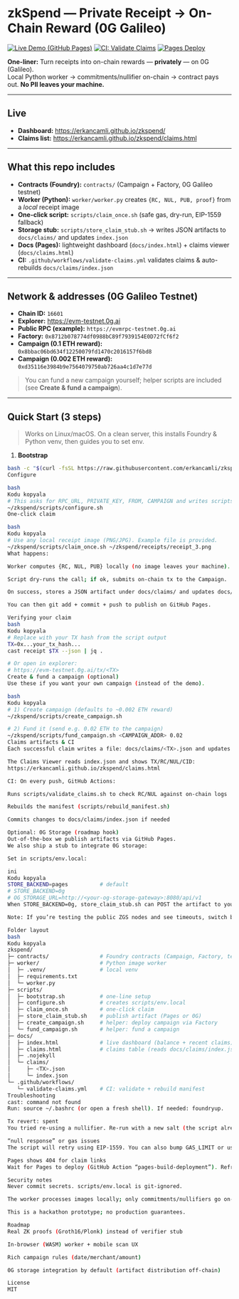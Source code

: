 # zkSpend — Private Receipt → On-Chain Reward (0G Galileo)

[![Live Demo (GitHub Pages)](https://img.shields.io/badge/demo-live-0G%20Galileo)](https://erkancamli.github.io/zkspend/)
[![CI: Validate Claims](https://github.com/erkancamli/zkspend/actions/workflows/validate-claims.yml/badge.svg)](https://github.com/erkancamli/zkspend/actions/workflows/validate-claims.yml)
[![Pages Deploy](https://github.com/erkancamli/zkspend/actions/workflows/pages/pages-build-deployment/badge.svg)](https://github.com/erkancamli/zkspend/actions)

**One-liner:** Turn receipts into on-chain rewards — **privately** — on 0G (Galileo).  
Local Python worker → commitments/nullifier on-chain → contract pays out. **No PII leaves your machine.**

---

## Live

- **Dashboard:** https://erkancamli.github.io/zkspend/
- **Claims list:** https://erkancamli.github.io/zkspend/claims.html

---

## What this repo includes

- **Contracts (Foundry):** `contracts/` (Campaign + Factory, 0G Galileo testnet)
- **Worker (Python):** `worker/worker.py` creates `{RC, NUL, PUB, proof}` from a *local* receipt image
- **One-click script:** `scripts/claim_once.sh` (safe gas, dry-run, EIP-1559 fallback)
- **Storage stub:** `scripts/store_claim_stub.sh` → writes JSON artifacts to `docs/claims/` and updates `index.json`
- **Docs (Pages):** lightweight dashboard (`docs/index.html`) + claims viewer (`docs/claims.html`)
- **CI:** `.github/workflows/validate-claims.yml` validates claims & auto-rebuilds `docs/claims/index.json`

---

## Network & addresses (0G Galileo Testnet)

- **Chain ID:** `16601`
- **Explorer:** https://evm-testnet.0g.ai
- **Public RPC (example):** `https://evmrpc-testnet.0g.ai`
- **Factory:** `0x8712b078774df0988bC89f7939154E0D72fCf6f2`
- **Campaign (0.1 ETH reward):** `0x8bbac06bd634f12250079fd1470c2016157f6bd8`
- **Campaign (0.002 ETH reward):** `0xd35116e3984b9e7564079750ab726aa4c1d7e77d`

> You can fund a new campaign yourself; helper scripts are included (see **Create & fund a campaign**).

---

## Quick Start (3 steps)

> Works on Linux/macOS. On a clean server, this installs Foundry & Python venv, then guides you to set env.

1) **Bootstrap**
```bash
bash -c "$(curl -fsSL https://raw.githubusercontent.com/erkancamli/zkspend/main/scripts/bootstrap.sh)"
Configure

bash
Kodu kopyala
# This asks for RPC_URL, PRIVATE_KEY, FROM, CAMPAIGN and writes scripts/env.local
~/zkspend/scripts/configure.sh
One-click claim

bash
Kodu kopyala
# Use any local receipt image (PNG/JPG). Example file is provided.
~/zkspend/scripts/claim_once.sh ~/zkspend/receipts/receipt_3.png
What happens:

Worker computes {RC, NUL, PUB} locally (no image leaves your machine).

Script dry-runs the call; if ok, submits on-chain tx to the Campaign.

On success, stores a JSON artifact under docs/claims/ and updates docs/claims/index.json.

You can then git add + commit + push to publish on GitHub Pages.

Verifying your claim
bash
Kodu kopyala
# Replace with your TX hash from the script output
TX=0x...your_tx_hash...
cast receipt $TX --json | jq .

# Or open in explorer:
# https://evm-testnet.0g.ai/tx/<TX>
Create & fund a campaign (optional)
Use these if you want your own campaign (instead of the demo).

bash
Kodu kopyala
# 1) Create campaign (defaults to ~0.002 ETH reward)
~/zkspend/scripts/create_campaign.sh

# 2) Fund it (send e.g. 0.02 ETH to the campaign)
~/zkspend/scripts/fund_campaign.sh <CAMPAIGN_ADDR> 0.02
Claims artifacts & CI
Each successful claim writes a file: docs/claims/<TX>.json and updates docs/claims/index.json.

The Claims Viewer reads index.json and shows TX/RC/NUL/CID:
https://erkancamli.github.io/zkspend/claims.html

CI: On every push, GitHub Actions:

Runs scripts/validate_claims.sh to check RC/NUL against on-chain logs

Rebuilds the manifest (scripts/rebuild_manifest.sh)

Commits changes to docs/claims/index.json if needed

Optional: 0G Storage (roadmap hook)
Out-of-the-box we publish artifacts via GitHub Pages.
We also ship a stub to integrate 0G storage:

Set in scripts/env.local:

ini
Kodu kopyala
STORE_BACKEND=pages          # default
# STORE_BACKEND=0g
# OG_STORAGE_URL=http://<your-og-storage-gateway>:8080/api/v1
When STORE_BACKEND=0g, store_claim_stub.sh can POST the artifact to your gateway and include a storage.url in the JSON.

Note: If you’re testing the public ZGS nodes and see timeouts, switch back to STORE_BACKEND=pages (fully functional for demos/hackathons).

Folder layout
bash
Kodu kopyala
zkspend/
├─ contracts/                # Foundry contracts (Campaign, Factory, tests)
├─ worker/                   # Python image worker
│  ├─ .venv/                 # local venv
│  ├─ requirements.txt
│  └─ worker.py
├─ scripts/
│  ├─ bootstrap.sh           # one-line setup
│  ├─ configure.sh           # creates scripts/env.local
│  ├─ claim_once.sh          # one-click claim
│  ├─ store_claim_stub.sh    # publish artifact (Pages or 0G)
│  ├─ create_campaign.sh     # helper: deploy campaign via Factory
│  └─ fund_campaign.sh       # helper: fund a campaign
├─ docs/
│  ├─ index.html             # live dashboard (balance + recent claims)
│  ├─ claims.html            # claims table (reads docs/claims/index.json)
│  ├─ .nojekyll
│  └─ claims/
│     ├─ <TX>.json
│     └─ index.json
└─ .github/workflows/
   └─ validate-claims.yml    # CI: validate + rebuild manifest
Troubleshooting
cast: command not found
Run: source ~/.bashrc (or open a fresh shell). If needed: foundryup.

Tx revert: spent
You tried re-using a nullifier. Re-run with a new salt (the script already does this each time).

“null response” or gas issues
The script will retry using EIP-1559. You can also bump GAS_LIMIT or use a more reliable RPC.

Pages shows 404 for claim links
Wait for Pages to deploy (GitHub Action “pages-build-deployment”). Refresh claims.html.

Security notes
Never commit secrets. scripts/env.local is git-ignored.

The worker processes images locally; only commitments/nullifiers go on-chain.

This is a hackathon prototype; no production guarantees.

Roadmap
Real ZK proofs (Groth16/Plonk) instead of verifier stub

In-browser (WASM) worker + mobile scan UX

Rich campaign rules (date/merchant/amount)

0G storage integration by default (artifact distribution off-chain)

License
MIT
